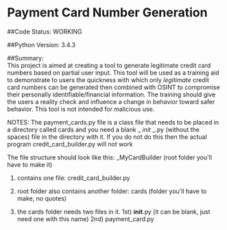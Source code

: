 # Payment Card Number Generation 

##Code Status:  WORKING

##Python Version: 3.4.3

##Summary:  
This project is aimed at creating a tool to generate legitimate credit card numbers based on partial user input.  This tool will be used as a training aid to demonstrate to users the quickness with which only *legitimate* credit card numbers can be generated then combined with OSINT to compromise their personally identifiable/financial information. The training should give the users a reality check and influence a change in behavior toward safer behavior. This tool is not intended for malicious use.

NOTES: 
The payment_cards.py file is a class file that needs to be placed in a directory called cards and you need a blank _ _init_ _.py (without the spaces) file in the directory with it.  If you do not do this then the actual program credit_card_builder.py will not work

The file structure should look like this:
_MyCardBuilder (root folder you'll have to make it)

1) contains one file: credit_card_builder.py

2) root folder also contains another folder: cards (folder you'll have to make, no quotes)

3) the cards folder needs two files in it. 1st) __init__.py (it can be blank, just need one with this name) 2nd) payment_card.py
